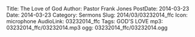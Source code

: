 Title: The Love of God
Author: Pastor Frank Jones
PostDate: 2014-03-23
Date: 2014-03-23
Category: Sermons
Slug: 2014/03/03232014_ffc
Icon: microphone
AudioLink: 03232014_ffc
Tags: GOD'S LOVE
mp3: 03232014_ffc/03232014.mp3
ogg: 03232014_ffc/03232014.ogg
